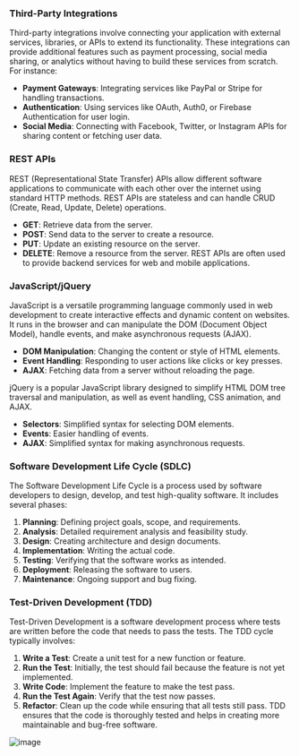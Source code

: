 
### Third-Party Integrations
Third-party integrations involve connecting your application with external services, libraries, or APIs to extend its functionality. These integrations can provide additional features such as payment processing, social media sharing, or analytics without having to build these services from scratch. For instance:
- **Payment Gateways**: Integrating services like PayPal or Stripe for handling transactions.
- **Authentication**: Using services like OAuth, Auth0, or Firebase Authentication for user login.
- **Social Media**: Connecting with Facebook, Twitter, or Instagram APIs for sharing content or fetching user data.

### REST APIs
REST (Representational State Transfer) APIs allow different software applications to communicate with each other over the internet using standard HTTP methods. REST APIs are stateless and can handle CRUD (Create, Read, Update, Delete) operations.
- **GET**: Retrieve data from the server.
- **POST**: Send data to the server to create a resource.
- **PUT**: Update an existing resource on the server.
- **DELETE**: Remove a resource from the server.
REST APIs are often used to provide backend services for web and mobile applications.

### JavaScript/jQuery
JavaScript is a versatile programming language commonly used in web development to create interactive effects and dynamic content on websites. It runs in the browser and can manipulate the DOM (Document Object Model), handle events, and make asynchronous requests (AJAX).
- **DOM Manipulation**: Changing the content or style of HTML elements.
- **Event Handling**: Responding to user actions like clicks or key presses.
- **AJAX**: Fetching data from a server without reloading the page.

jQuery is a popular JavaScript library designed to simplify HTML DOM tree traversal and manipulation, as well as event handling, CSS animation, and AJAX.
- **Selectors**: Simplified syntax for selecting DOM elements.
- **Events**: Easier handling of events.
- **AJAX**: Simplified syntax for making asynchronous requests.

### Software Development Life Cycle (SDLC)
The Software Development Life Cycle is a process used by software developers to design, develop, and test high-quality software. It includes several phases:
1. **Planning**: Defining project goals, scope, and requirements.
2. **Analysis**: Detailed requirement analysis and feasibility study.
3. **Design**: Creating architecture and design documents.
4. **Implementation**: Writing the actual code.
5. **Testing**: Verifying that the software works as intended.
6. **Deployment**: Releasing the software to users.
7. **Maintenance**: Ongoing support and bug fixing.

### Test-Driven Development (TDD)
Test-Driven Development is a software development process where tests are written before the code that needs to pass the tests. The TDD cycle typically involves:
1. **Write a Test**: Create a unit test for a new function or feature.
2. **Run the Test**: Initially, the test should fail because the feature is not yet implemented.
3. **Write Code**: Implement the feature to make the test pass.
4. **Run the Test Again**: Verify that the test now passes.
5. **Refactor**: Clean up the code while ensuring that all tests still pass.
TDD ensures that the code is thoroughly tested and helps in creating more maintainable and bug-free software.


![image](https://www.duplicatetransaction.com/wp-content/uploads/2020/06/model-view-controller-mvc-pattern.png)

